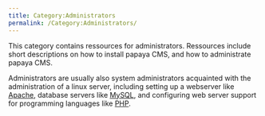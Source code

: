 ```yaml
---
title: Category:Administrators
permalink: /Category:Administrators/
---
```


This category contains ressources for administrators. Ressources include short descriptions on how to install papaya CMS, and how to administrate papaya CMS.

Administrators are usually also system administrators acquainted with the administration of a linux server, including setting up a webserver like [Apache](http://httpd.apache.org/), database servers like [MySQL](http://www.mysql.com), and configuring web server support for programming languages like [PHP](http://php.net).